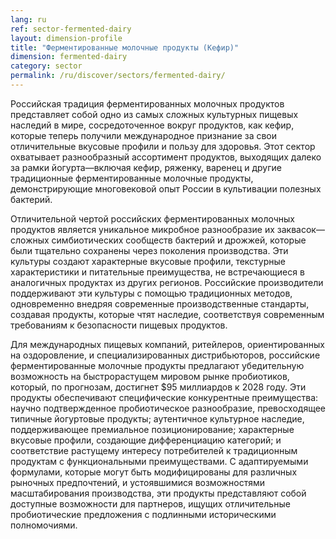 ```yaml
---
lang: ru
ref: sector-fermented-dairy
layout: dimension-profile
title: "Ферментированные молочные продукты (Кефир)"
dimension: fermented-dairy
category: sector
permalink: /ru/discover/sectors/fermented-dairy/
---
```


Российская традиция ферментированных молочных продуктов представляет собой одно из самых сложных культурных пищевых наследий в мире, сосредоточенное вокруг продуктов, как кефир, которые теперь получили международное признание за свои отличительные вкусовые профили и пользу для здоровья. Этот сектор охватывает разнообразный ассортимент продуктов, выходящих далеко за рамки йогурта—включая кефир, ряженку, варенец и другие традиционные ферментированные молочные продукты, демонстрирующие многовековой опыт России в культивации полезных бактерий.

Отличительной чертой российских ферментированных молочных продуктов является уникальное микробное разнообразие их заквасок—сложных симбиотических сообществ бактерий и дрожжей, которые были тщательно сохранены через поколения производства. Эти культуры создают характерные вкусовые профили, текстурные характеристики и питательные преимущества, не встречающиеся в аналогичных продуктах из других регионов. Российские производители поддерживают эти культуры с помощью традиционных методов, одновременно внедряя современные производственные стандарты, создавая продукты, которые чтят наследие, соответствуя современным требованиям к безопасности пищевых продуктов.

Для международных пищевых компаний, ритейлеров, ориентированных на оздоровление, и специализированных дистрибьюторов, российские ферментированные молочные продукты предлагают убедительную возможность на быстрорастущем мировом рынке пробиотиков, который, по прогнозам, достигнет $95 миллиардов к 2028 году. Эти продукты обеспечивают специфические конкурентные преимущества: научно подтвержденное пробиотическое разнообразие, превосходящее типичные йогуртовые продукты; аутентичное культурное наследие, поддерживающее премиальное позиционирование; характерные вкусовые профили, создающие дифференциацию категорий; и соответствие растущему интересу потребителей к традиционным продуктам с функциональными преимуществами. С адаптируемыми формулами, которые могут быть модифицированы для различных рыночных предпочтений, и устоявшимися возможностями масштабирования производства, эти продукты представляют собой доступные возможности для партнеров, ищущих отличительные пробиотические предложения с подлинными историческими полномочиями.
